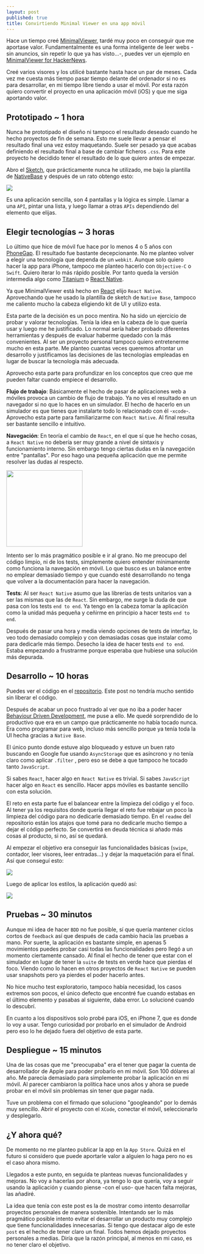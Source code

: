 ```yaml
---
layout: post
published: true
title: Convirtiendo Minimal Viewer en una app móvil
---
```

Hace un tiempo creé [MinimalViewer](https://github.com/MiguelBel/MinimalViewer), tardé muy poco en conseguir que me aportase valor. Fundamentalmente es una forma inteligente de leer webs -sin anuncios, sin repetir lo que ya has visto...-, puedes ver un ejemplo en [MinimalViewer for HackerNews](http://www.minimalviewer.com/viewers/hackernews).

Creé varios visores y los utilicé bastante hasta hace un par de meses. Cada vez me cuesta más tiempo pasar tiempo delante del ordenador si no es para desarrollar, en mi tiempo libre tiendo a usar el móvil. Por esta razón quiero convertir el proyecto en una aplicación móvil (iOS) y que me siga aportando valor.

## Prototipado ~ 1 hora

Nunca he prototipado el diseño ni tampoco el resultado deseado cuando he hecho proyectos de fin de semana. Esto me suele llevar a pensar el resultado final una vez estoy maquetando. Suele ser pesado ya que acabas definiendo el resultado final a base de cambiar ficheros `.css`. Para este proyecto he decidido tener el resultado de lo que quiero antes de empezar.

Abro el [Sketch](https://www.sketchapp.com/), que prácticamente nunca he utilizado, me bajo la plantilla de [NativeBase](https://nativebase.io/) y después de un rato obtengo esto:

![](http://i.imgur.com/l8gT15u.png)

Es una aplicación sencilla, son 4 pantallas y la lógica es simple. Llamar a una `API`, pintar una lista, y luego llamar a otras `APIs` dependiendo del elemento que elijas.

## Elegir tecnologías ~ 3 horas

Lo último que hice de móvil fue hace por lo menos 4 o 5 años con [PhoneGap](http://phonegap.com/). El resultado fue bastante decepcionante. No me planteo volver a elegir una tecnología que dependa de un `webkit`. Aunque solo quiero hacer la app para iPhone, tampoco me planteo hacerlo con `Objective-C` o `Swift`. Quiero iterar lo más rápido posible. Por tanto queda la versión intermedia algo como [Titanium](https://www.appcelerator.com/mobile-app-development-products/) o [React Native]([https://facebook.github.io/react-native/).

Ya que MinimalViewer está hecho en [React](https://facebook.github.io/react/) elijo `React Native`. Aprovechando que he usado la plantilla de sketch de `Native Base`, tampoco me caliento mucho la cabeza eligiendo kit de UI y utilizo esta.

Esta parte de la decisión es un poco mentira. No ha sido un ejercicio de probar y valorar tecnologías. Tenía la idea en la cabeza de lo que quería usar y luego me he justificado. Lo normal sería haber probado diferentes herramientas y después de evaluar haberme quedado con la más convenientes. Al ser un proyecto personal tampoco quiero entretenerme mucho en esta parte. Me planteo cuantas veces queremos afrontar un desarrollo y justificamos las decisiones de las tecnologías empleadas en lugar de buscar la tecnología más adecuada.

Aprovecho esta parte para profundizar en los conceptos que creo que me pueden faltar cuando empiece el desarrollo.

**Flujo de trabajo**: Básicamente el hecho de pasar de aplicaciones web a móviles provoca un cambio de flujo de trabajo. Ya no ves el resultado en un navegador si no que lo haces en un simulador. El hecho de hacerlo en un simulador es que tienes que instalarte todo lo relacionado con él -`xcode`-. Aprovecho esta parte para familiarizarme con `React Native`. Al final resulta ser bastante sencillo e intuitivo.

**Navegación**: En teoría el cambio de `React`, en el que sí que he hecho cosas, a `React Native` no debería ser muy grande a nivel de sintaxis y funcionamiento interno. Sin embargo tengo ciertas dudas en la navegación entre "pantallas". Por eso hago una pequeña aplicación que me permite resolver las dudas al respecto.

<img src="http://i.imgur.com/EWQmWXR.gif" width="200">

Intento ser lo más pragmático posible e ir al grano. No me preocupo del código limpio, ni de los tests, simplemente quiero entender mínimamente como funciona la navegación en móvil. Lo que busco es un balance entre no emplear demasiado tiempo y que cuando esté desarrollando no tenga que volver a la documentación para hacer la navegación.

**Tests**: Al ser `React Native` asumo que las librerías de tests unitarios van a ser las mismas que las de `React`. Sin embargo, me surge la duda de que pasa con los tests `end to end`. Ya tengo en la cabeza tomar la aplicación como la unidad más pequeña y ceñirme en principio a hacer tests `end to end`.

Después de pasar una hora y media viendo opciones de tests de interfaz, lo veo todo demasiado complejo y con demasiadas cosas que instalar como para dedicarle más tiempo. Desecho la idea de hacer tests `end to end`. Estaba empezando a frustrarme porque esperaba que hubiese una solución más depurada.

## Desarrollo ~ 10 horas

Puedes ver el código en el [repositorio](https://github.com/MiguelBel/MinimalViewerMobile). Este post no tendría mucho sentido sin liberar el código.

Después de acabar un poco frustrado al ver que no iba a poder hacer [Behaviour Driven Development](https://en.wikipedia.org/wiki/Behavior-driven_development), me puse a ello. Me quedé sorprendido de lo productivo que era en un campo que prácticamente no había tocado nunca. Era como programar para web, incluso más sencillo porque ya tenía toda la UI hecha gracias a `Native Base`.

El único punto donde estuve algo bloqueado y estuve un buen rato buscando en Google fue usando `AsyncStorage` que es asíncrono y no tenía claro como aplicar `.filter` , pero eso se debe a que tampoco he tocado tanto `JavaScript`.

Si sabes `React`, hacer algo en `React Native` es trivial. Si sabes `JavaScript` hacer algo en `React` es sencillo. Hacer apps móviles es bastante sencillo con esta solución.

El reto en esta parte fue el balancear entre la limpieza del código y el foco. Al tener ya los requisitos donde quería llegar el reto fue rebajar un poco la limpieza del código para no dedicarle demasiado tiempo. En el `readme` del repositorio están los atajos que tomé para no dedicarle mucho tiempo a dejar el código perfecto. Se convertirá en deuda técnica si añado más cosas al producto, si no, así se quedará.

Al empezar el objetivo era conseguir las funcionalidades básicas (`swipe`, contador, leer visores, leer entradas...) y dejar la maquetación para el final. Así que conseguí esto:

![](http://i.imgur.com/USY1DTW.gif)

Luego de aplicar los estilos, la aplicación quedó así:

![](http://i.imgur.com/NoZSQ4e.gif)

## Pruebas ~ 30 minutos

Aunque mi idea de hacer `BDD` no fue posible, sí que quería mantener ciclos cortos de `feedback` así que después de cada cambio hacía las pruebas a mano. Por suerte, la aplicación es bastante simple, en apenas 5 movimientos puedes probar casi todas las funcionalidades pero llegó a un momento ciertamente cansado. Al final el hecho de tener que estar con el simulador en lugar de tener la `suite` de tests en verde hace que pierdas el foco. Viendo como lo hacen en otros proyectos de `React Native` se pueden usar snapshots pero ya pierdes el poder hacerlo antes.

No hice mucho test exploratorio, tampoco había necesidad, los casos extremos son pocos, el único defecto que encontré fue cuando estabas en el último elemento y pasabas al siguiente, daba error. Lo solucioné cuando lo descubrí.

En cuanto a los dispositivos solo probé para iOS, en iPhone 7, que es donde lo voy a usar. Tengo curiosidad por probarlo en el simulador de Android pero eso lo he dejado fuera del objetivo de esta parte.

## Despliegue ~ 15 minutos

Una de las cosas que me "preocupaba" era el tener que pagar la cuenta de desarrollador de Apple para poder probarlo en mi móvil. Son 100 dólares al año. Me parecía demasiado para simplemente probar la aplicación en mi móvil. Al parecer cambiaron la política hace unos años y ahora se puede probar en el móvil sin problemas sin tener que pagar nada.

Tuve un problema con el firmado que soluciono "googleando" por lo demás muy sencillo. Abrir el proyecto con el `XCode`, conectar el móvil, seleccionarlo y desplegarlo.

## ¿Y ahora qué?

De momento no me planteo publicar la app en la `App Store`. Quizá en el futuro si considero que puede aportarle valor a alguien lo haga pero no es el caso ahora mismo.

Llegados a este punto, en seguida te planteas nuevas funcionalidades y mejoras. No voy a hacerlas por ahora, ya tengo lo que quería, voy a seguir usando la aplicación y cuando piense -con el uso- que hacen falta mejoras, las añadiré.

La idea que tenía con este post es la de mostrar como intento desarrollar proyectos personales de manera sostenible. Intentando ser lo más pragmático posible intento evitar el desarrollar un producto muy complejo que tiene funcionalidades innecesarias. Si tengo que destacar algo de este `post` es el hecho de tener claro un final. Todos hemos dejado proyectos personales a medias. Diría que la razón principal, al menos en mi caso, es no tener claro el objetivo.

